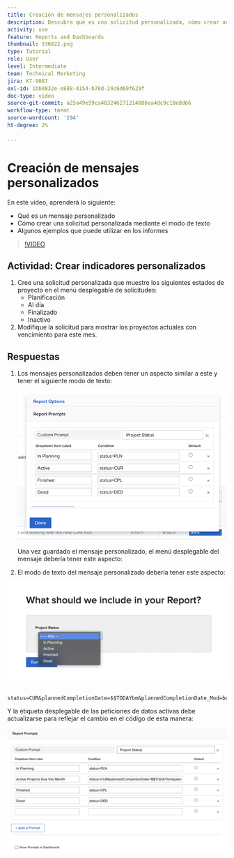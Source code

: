 ```yaml
---
title: Creación de mensajes personalizados
description: Descubra qué es una solicitud personalizada, cómo crear una solicitud personalizada mediante el modo de texto y algunos ejemplos que puede utilizar en la creación de informes en Workfront.
activity: use
feature: Reports and Dashboards
thumbnail: 336822.png
type: Tutorial
role: User
level: Intermediate
team: Technical Marketing
jira: KT-9087
exl-id: 1bb0832e-e888-4154-b78d-24c6d69f629f
doc-type: video
source-git-commit: a25a49e59ca483246271214886ea4dc9c10e8d66
workflow-type: tm+mt
source-wordcount: '194'
ht-degree: 2%

---
```


# Creación de mensajes personalizados

En este vídeo, aprenderá lo siguiente:

* Qué es un mensaje personalizado
* Cómo crear una solicitud personalizada mediante el modo de texto
* Algunos ejemplos que puede utilizar en los informes

>[!VIDEO](https://video.tv.adobe.com/v/336822/?quality=12&learn=on)

## Actividad: Crear indicadores personalizados

1. Cree una solicitud personalizada que muestre los siguientes estados de proyecto en el menú desplegable de solicitudes:
   * Planificación
   * Al día
   * Finalizado
   * Inactivo
1. Modifique la solicitud para mostrar los proyectos actuales con vencimiento para este mes.

## Respuestas

1. Los mensajes personalizados deben tener un aspecto similar a este y tener el siguiente modo de texto:

   ![Imagen de la pantalla para crear un nuevo filtro en modo de texto](assets/cp-01.png)

   Una vez guardado el mensaje personalizado, el menú desplegable del mensaje debería tener este aspecto:

1. El modo de texto del mensaje personalizado debería tener este aspecto:

![Imagen de la pantalla para crear un nuevo filtro en modo de texto](assets/cp-02.png)

```
   status=CUR&plannedCompletionDate=$$TODAYbm&plannedCompletionDate_Mod=between&plannedCompletionDate_Range=$$TODAYem 
```

Y la etiqueta desplegable de las peticiones de datos activas debe actualizarse para reflejar el cambio en el código de esta manera:

![Imagen de la pantalla para crear un nuevo filtro en modo de texto](assets/cp-02a.png)
